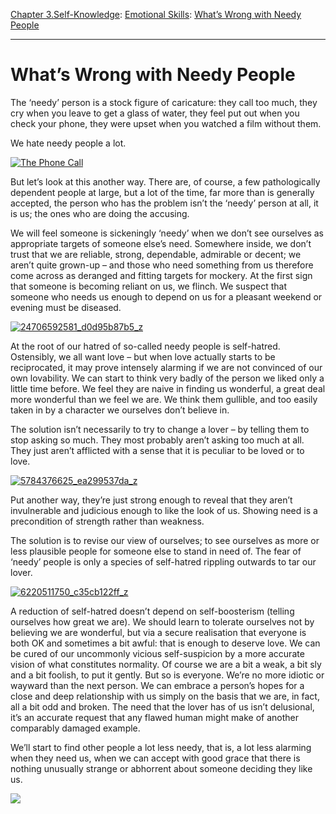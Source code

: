 [Chapter 3.Self-Knowledge](https://www.theschooloflife.com/thebookoflife/category/self-knowledge/): [Emotional Skills](https://www.theschooloflife.com/thebookoflife/category/self-knowledge/emotional-skills/): [What’s Wrong with Needy People](https://www.theschooloflife.com/thebookoflife/whats-wrong-with-needy-people/)

* * *

# What’s Wrong with Needy People

The ‘needy’ person is a stock figure of caricature: they call too much, they cry when you leave to get a glass of water, they feel put out when you check your phone, they were upset when you watched a film without them.

We hate needy people a lot.

[![The Phone Call](https://www.theschooloflife.com/thebookoflife/wp-content/uploads/2016/11/4941662036_cc84224a0e_z.jpg)](http://www.thebookoflife.org/wp-content/uploads/2016/11/4941662036_cc84224a0e_z.jpg)

But let’s look at this another way. There are, of course, a few pathologically dependent people at large, but a lot of the time, far more than is generally accepted, the person who has the problem isn’t the ‘needy’ person at all, it is us; the ones who are doing the accusing.

We will feel someone is sickeningly ‘needy’ when we don’t see ourselves as appropriate targets of someone else’s need. Somewhere inside, we don’t trust that we are reliable, strong, dependable, admirable or decent; we aren’t quite grown-up – and those who need something from us therefore come across as deranged and fitting targets for mockery. At the first sign that someone is becoming reliant on us, we flinch. We suspect that someone who needs us enough to depend on us for a pleasant weekend or evening must be diseased.

[![24706592581_d0d95b87b5_z](https://www.theschooloflife.com/thebookoflife/wp-content/uploads/2016/11/24706592581_d0d95b87b5_z.jpg)](http://www.thebookoflife.org/wp-content/uploads/2016/11/24706592581_d0d95b87b5_z.jpg)

At the root of our hatred of so-called needy people is self-hatred. Ostensibly, we all want love – but when love actually starts to be reciprocated, it may prove intensely alarming if we are not convinced of our own lovability. We can start to think very badly of the person we liked only a little time before. We feel they are naive in finding us wonderful, a great deal more wonderful than we feel we are. We think them gullible, and too easily taken in by a character we ourselves don’t believe in.

The solution isn’t necessarily to try to change a lover – by telling them to stop asking so much. They most probably aren’t asking too much at all. They just aren’t afflicted with a sense that it is peculiar to be loved or to love.

[![5784376625_ea299537da_z](https://www.theschooloflife.com/thebookoflife/wp-content/uploads/2016/11/5784376625_ea299537da_z.jpg)](http://www.thebookoflife.org/wp-content/uploads/2016/11/5784376625_ea299537da_z.jpg)

Put another way, they’re just strong enough to reveal that they aren’t invulnerable and judicious enough to like the look of us. Showing need is a precondition of strength rather than weakness.

The solution is to revise our view of ourselves; to see ourselves as more or less plausible people for someone else to stand in need of. The fear of ‘needy’ people is only a species of self-hatred rippling outwards to tar our lover.

[![6220511750_c35cb122ff_z](https://www.theschooloflife.com/thebookoflife/wp-content/uploads/2016/11/6220511750_c35cb122ff_z.jpg)](http://www.thebookoflife.org/wp-content/uploads/2016/11/6220511750_c35cb122ff_z.jpg)

A reduction of self-hatred doesn’t depend on self-boosterism (telling ourselves how great we are). We should learn to tolerate ourselves not by believing we are wonderful, but via a secure realisation that everyone is both OK and sometimes a bit awful: that is enough to deserve love. We can be cured of our uncommonly vicious self-suspicion by a more accurate vision of what constitutes normality. Of course we are a bit a weak, a bit sly and a bit foolish, to put it gently. But so is everyone. We’re no more idiotic or wayward than the next person. We can embrace a person’s hopes for a close and deep relationship with us simply on the basis that we are, in fact, all a bit odd and broken. The need that the lover has of us isn’t delusional, it’s an accurate request that any flawed human might make of another comparably damaged example.

We’ll start to find other people a lot less needy, that is, a lot less alarming when they need us, when we can accept with good grace that there is nothing unusually strange or abhorrent about someone deciding they like us.

[![](https://img.youtube.com/vi/XVdVTQW-5KQ/0.jpg)](https://www.youtube.com/embed/XVdVTQW-5KQ '')
